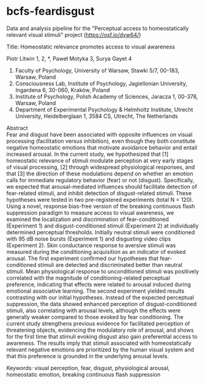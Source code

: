 # bcfs-feardisgust
Data and analysis pipeline for the "Perceptual access to homeostatically relevant visual stimuli" project (https://osf.io/dyw64/)

Title:  Homeostatic relevance promotes access to visual awareness

Piotr Litwin 1, 2, *, Paweł Motyka 3, Surya Gayet 4 

1. Faculty of Psychology, University of Warsaw, Stawki 5/7, 00-183, Warsaw, Poland
2. Consciousness Lab, Institute of Psychology, Jagiellonian University, Ingardena 6, 30-060, Kraków, Poland
3. Institute of Psychology, Polish Academy of Sciences, Jaracza 1, 00-378, Warsaw, Poland
4. Department of Experimental Psychology & Helmholtz Institute, Utrecht University, Heidelberglaan 1, 3584 CS, Utrecht, The Netherlands

Abstract  
Fear and disgust have been associated with opposite influences on visual processing (facilitation versus inhibition), even though they both constitute negative homeostatic emotions that motivate avoidance behavior and entail increased arousal. In the current study, we hypothesized that [1] homeostatic relevance of stimuli modulate perception at very early stages of visual processing, [2] through widespread physiological responses, and that [3] the direction of these modulations depend on whether an emotion calls for immediate regulatory behavior (fear) or not (disgust). Specifically, we expected that arousal-mediated influences should facilitate detection of fear-related stimuli, and inhibit detection of disgust-related stimuli. These hypotheses were tested in two pre-registered experiments (total N = 120). Using a novel, response bias-free version of the breaking continuous flash suppression paradigm to measure access to visual awareness, we examined the localization and discrimination of fear-conditioned (Experiment 1) and disgust-conditioned stimuli (Experiment 2) at individually determined perceptual thresholds. Initially neutral stimuli were conditioned with 95 dB noise bursts (Experiment 1) and disgusting video clips (Experiment 2). Skin conductance response to aversive stimuli was measured during the conditioning acquisition as an indicator of evoked arousal. The first experiment confirmed our hypotheses that fear-conditioned stimuli are detected and discriminated better than neutral stimuli. Mean physiological response to unconditioned stimuli was positively correlated with the magnitude of conditioning-related perceptual preference, indicating that effects were related to arousal induced during emotional associative learning. The second experiment yielded results contrasting with our initial hypotheses. Instead of the expected perceptual suppression, the data showed enhanced perception of disgust-conditioned stimuli, also correlating with arousal levels, although the effects were generally weaker compared to those evoked by fear conditioning. The current study strengthens previous evidence for facilitated perception of threatening objects, evidencing the modulatory role of arousal, and shows for the first time that stimuli evoking disgust also gain preferential access to awareness. The results imply that stimuli associated with homeostatically relevant negative emotions are prioritized by the human visual system and that this preference is grounded in the underlying arousal levels. 

Keywords: visual perception, fear, disgust, physiological arousal, homeostatic emotion, breaking continuous flash suppression
